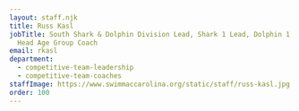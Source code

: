 ```yaml
---
layout: staff.njk
title: Russ Kasl
jobTitle: South Shark & Dolphin Division Lead, Shark 1 Lead, Dolphin 1 Lead,
  Head Age Group Coach
email: rkasl
department:
  - competitive-team-leadership
  - competitive-team-coaches
staffImage: https://www.swimmaccarolina.org/static/staff/russ-kasl.jpg
order: 100
---
```

